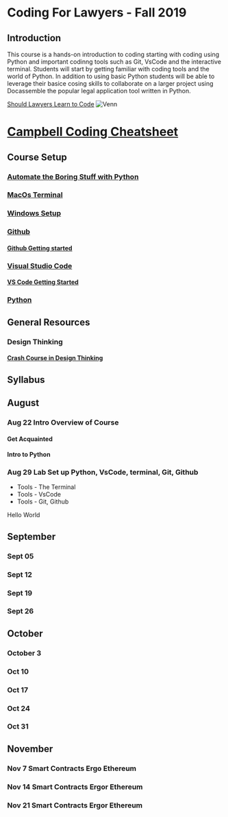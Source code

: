 

# Coding For Lawyers  - Fall 2019

## Introduction

This course is a hands-on introduction to coding starting with coding using Python and important codinng tools such as Git, VsCode and the interactive terminal. Students will start by getting familiar with coding tools and the world of Python. In addition to using basic Python students will be able to leverage their basice cosing skills to collaborate on a larger project using Docassemble the popular legal application tool written in Python.

[Should Lawyers Learn to Code][2]
![Venn][image-1]


# [Campbell Coding Cheatsheet](c-c-c.md)


## Course Setup

### [Automate the Boring Stuff with Python][1]

### [MacOs Terminal][4]

### [Windows Setup][5]

### [Github][6]

#### [Github Getting started][7]

### [Visual Studio Code][8]

#### [VS Code Getting Started][9]

### [Python][10]

## General Resources

### Design Thinking

#### [Crash Course in Design Thinking][13]

## Syllabus

## August

### Aug 22 Intro Overview of Course

#### Get Acquainted

#### Intro to Python

### Aug 29 Lab Set up Python, VsCode, terminal, Git, Github

* Tools - The Terminal
* Tools - VsCode
* Tools - Git, Github

Hello World

## September

### Sept 05  

### Sept 12  

### Sept 19  

### Sept 26  

## October

### October 3 

### Oct 10 
   
### Oct 17 

### Oct 24  

### Oct 31

## November

### Nov 7  Smart Contracts Ergo Ethereum

### Nov 14  Smart Contracts Ergor Ethereum

### Nov 21  Smart Contracts Ergor Ethereum



[1]: https://automatetheboringstuff.com/
[2]: https://lawyerist.com/hello-world-attorneys-learn-code/#rf2-124089
[3]: https://www.learnenough.com/course/learn_enough_javascript/javascript
[4]: https://www.learnenough.com/course/learn_enough_command_line/command_line/basics/running_a_terminal
[5]: https://char.gd/blog/2017/how-to-set-up-the-perfect-modern-dev-environment-on-windows
[6]: https://github.com/
[7]: https://guides.github.com/activities/hello-world/#what
[8]: https://code.visualstudio.com/
[9]: https://code.visualstudio.com/docs/introvideos/basics
[10]: https://www.python.org/downloads/
[11]: https://brew.sh/
[12]: https://medium.com/@kkostov/how-to-install-node-and-npm-on-macos-using-homebrew-708e2c3877bd
[13]: https://dschool.stanford.edu/resources-collections/a-virtual-crash-course-in-design-thinking
[14]: http://codingforlawyers.com/chapters/ch1/%0D%0A

[image-1]:	https://github.com/tbrookelaw/CFL-Resources/blob/master/venn1.png
